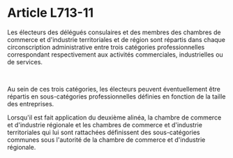 # Article L713-11

<p>Les électeurs des délégués consulaires et des membres des chambres de commerce et  d'industrie territoriales et de région sont répartis dans chaque circonscription administrative entre trois catégories professionnelles correspondant respectivement aux activités commerciales, industrielles ou de services.</p><p><br/></p><p>Au sein de ces trois catégories, les électeurs peuvent éventuellement être répartis en sous-catégories professionnelles définies en fonction de la taille des entreprises.</p><p>Lorsqu'il est fait application du deuxième alinéa, la chambre de commerce et d'industrie régionale et les chambres de commerce et d'industrie territoriales qui lui sont rattachées définissent des sous-catégories communes sous l'autorité de la chambre de commerce et d'industrie régionale.<br/></p>